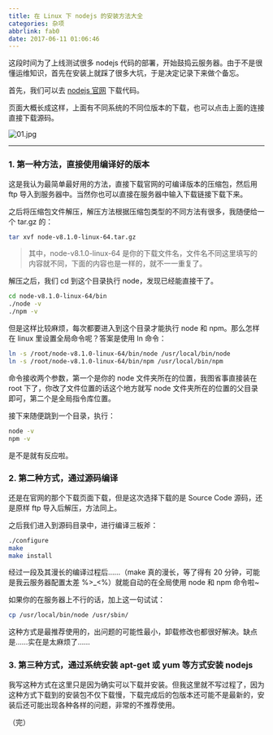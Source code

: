 ```yaml
---
title: 在 Linux 下 nodejs 的安装方法大全
categories: 杂项
abbrlink: fab0
date: 2017-06-11 01:06:46
---
```


这段时间为了上线测试很多 nodejs 代码的部署，开始鼓捣云服务器。由于不是很懂运维知识，首先在安装上就踩了很多大坑，于是决定记录下来做个备忘。

<!-- more -->

首先，我们可以去 [nodejs 官网](https://nodejs.org/en/download/current/) 下载代码。

页面大概长成这样，上面有不同系统的不同位版本的下载，也可以点击上面的连接直接下载源码。

![01.jpg](https://raw.githubusercontent.com/duang-repo/blog-storage/master/images/node-install-linux-01.jpg)

---

### 1. 第一种方法，直接使用编译好的版本

这是我认为最简单最好用的方法，直接下载官网的可编译版本的压缩包，然后用 ftp 导入到服务器中。当然你也可以直接在服务器中输入下载链接下载下来。

之后将压缩包文件解压，解压方法根据压缩包类型的不同方法有很多，我随便给一个 tar.gz 的：

```bash
tar xvf node-v8.1.0-linux-64.tar.gz
```

>其中，node-v8.1.0-linux-64 是你的下载文件名，文件名不同这里填写的内容就不同，下面的内容也是一样的，就不一一重复了。

解压之后，我们 cd 到这个目录执行 node，发现已经能直接干了。

```bash
cd node-v8.1.0-linux-64/bin
./node -v
./npm -v
```

但是这样比较麻烦，每次都要进入到这个目录才能执行 node 和 npm。那么怎样在 linux 里设置全局命令呢？答案是使用 ln 命令：

```bash
ln -s /root/node-v8.1.0-linux-64/bin/node /usr/local/bin/node
ln -s /root/node-v8.1.0-linux-64/bin/npm /usr/local/bin/npm
```

命令接收两个参数，第一个是你的 node 文件夹所在的位置，我图省事直接装在 root 下了，你改了文件位置的话这个地方就写 node 文件夹所在的位置的父目录即可，第二个是全局指令库位置。

接下来随便跳到一个目录，执行：

```bash
node -v
npm -v
```

是不是就有反应啦。

### 2. 第二种方式，通过源码编译

还是在官网的那个下载页面下载，但是这次选择下载的是 Source Code 源码，还是原样 ftp 导入后解压，方法同上。

之后我们进入到源码目录中，进行编译三板斧：

```bash
./configure
make
make install
```

经过一段及其漫长的编译过程后……（make 真的漫长，等了得有 20 分钟，可能是我云服务器配置太差 %>_<%）就能自动的在全局使用 node 和 npm 命令啦~

如果你的在服务器上不行的话，加上这一句试试：

```bash
cp /usr/local/bin/node /usr/sbin/
```

这种方式是最推荐使用的，出问题的可能性最小，卸载修改也都很好解决。缺点是……实在是太麻烦了……

### 3. 第三种方式，通过系统安装 apt-get 或 yum 等方式安装 nodejs

我写这种方式在这里只是因为确实可以下载并安装。但我这里就不写过程了，因为这种方式下载到的安装包不仅下载慢，下载完成后的包版本还可能不是最新的，安装后还可能出现各种各样的问题，非常的不推荐使用。

（完）
